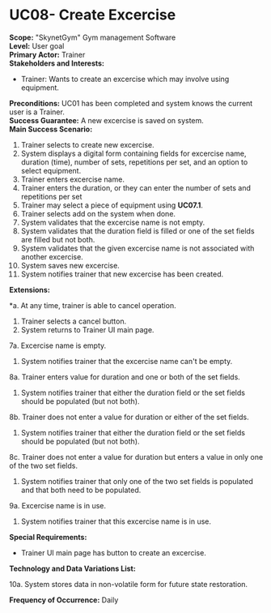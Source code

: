 UC08- Create Excercise
=======================

**Scope:** "SkynetGym" Gym management Software  
**Level:** User goal  
**Primary Actor:** Trainer  
**Stakeholders and Interests:**

- Trainer: Wants to create an excercise which may involve using equipment.

**Preconditions:** UC01 has been completed and system knows the current user is a Trainer.   
**Success Guarantee:** A new excercise is saved on system.   
**Main Success Scenario:**

1.	Trainer selects to create new excercise.
2.	System displays a digital form containing fields for excercise name, duration (time), number of sets, repetitions per set, and an option to select equipment.
3.	Trainer enters excercise name.
4.	Trainer enters the duration, or they can enter the number of sets and repetitions per set
5.	Trainer may select a piece of equipment using **UC07.1**.
6.	Trainer selects add on the system when done.
7. System validates that the excercise name is not empty.
8. System validates that the duration field is filled or one of the set fields are filled but not both.
9. System validates that the given excercise name is not associated with another excercise.
10. System saves new excercise.
11. System notifies trainer that new excercise has been created.

**Extensions:**

*a. At any time, trainer is able to cancel operation.

1. Trainer selects a cancel button.
2. System returns to Trainer UI main page.

7a. Excercise name is empty.

1.	System notifies trainer that the excercise name can't be empty.

8a. Trainer enters value for duration and one or both of the set fields.

1. System notifies trainer that either the duration field or the set fields should be populated (but not both).

8b. Trainer does not enter a value for duration or either of the set fields.

1. System notifies trainer that either the duration field or the set fields should be populated (but not both).

8c. Trainer does not enter a value for duration but enters a value in only one of the two set fields.

1. System notifies trainer that only one of the two set fields is populated and that both need to be populated.

9a. Excercise name is in use.

1.	System notifies trainer that this excercise name is in use.

**Special Requirements:**

- Trainer UI main page has button to create an excercise.

**Technology and Data Variations List:**

10a. System stores data in non-volatile form for future state restoration.

**Frequency of Occurrence:** Daily
